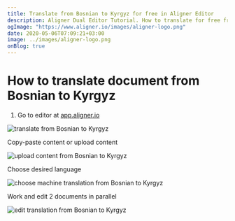 ```yaml
---
title: Translate from Bosnian to Kyrgyz for free in Aligner Editor
description: Aligner Dual Editor Tutorial. How to translate for free from Bosnian to Kyrgyz. Aligner is multilingual document management platform. 
ogImage: "https://www.aligner.io/images/aligner-logo.png"
date: 2020-05-06T07:09:21+03:00
image: ../images/aligner-logo.png
onBlog: true
---
```


# How to translate document from Bosnian to Kyrgyz

1. Go to editor at [app.aligner.io](https://app.aligner.io "Aligner App web page")

![translate from Bosnian to Kyrgyz](../aligner-blank-editor.png "translate from Bosnian to Kyrgyz")

Copy-paste content or upload content

![upload content from Bosnian to Kyrgyz](../aligner-uploaded-document.png "upload content from Bosnian to Kyrgyz")

Choose desired language

![choose machine translation from Bosnian to Kyrgyz](../aligner-language-dropdown.png "choose machine translation from Bosnian to Kyrgyz")

Work and edit 2 documents in parallel

![edit translation from Bosnian to Kyrgyz](../aligner-double-sitded-editor.png "edit translation from Bosnian to Kyrgyz")

